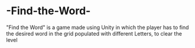 # -Find-the-Word-
"Find the Word" is a game made using Unity in which the player has to find the desired word in the grid populated with different Letters, to clear the level 
